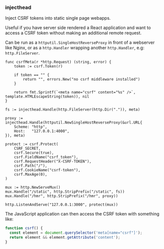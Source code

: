 ### injecthead

Inject CSRF tokens into static single page webapps.

Useful if you have server side rendered a React application and want to access a CSRF token without making an additional remote request.

Can be run as a `httputil.SingleHostReverseProxy` in front of a webserver like Nginx, or as a `http.Handler` wrapping another `http.Handler`, e.g: `http.FileServer`.

```golang
func csrfMeta(r *http.Request) (string, error) {
    token := csrf.Token(r)
    
    if token == "" {
        return "", errors.New("no csrf middleware installed")
    }
    
    return fmt.Sprintf(`<meta name="csrf" content="%s" />`, template.HTMLEscapeString(token)), nil
}

fs := injecthead.Handle(http.FileServer(http.Dir(".")), meta)

proxy := injecthead.Handle(httputil.NewSingleHostReverseProxy(&url.URL{
    Scheme: "http",
    Host:   "127.0.0.1:4000",
}), meta)

protect := csrf.Protect(
    CSRF_SECRET,
    csrf.Secure(true),
    csrf.FieldName("csrf_token"),
    csrf.RequestHeader("X-CSRF-TOKEN"),
    csrf.Path("/"),
    csrf.CookieName("csrf-token"),
    csrf.MaxAge(0),
)

mux := http.NewServeMux()
mux.Handle("/static", http.StripPrefix("/static", fs))
mux.Handle("/hmr", http.StripPrefix("/hmr", proxy))

http.ListenAndServe("127.0.0.1:3000", protect(mux))
```

The JavaScript application can then access the CSRF token with something like:

```javascript
function csrf() {
  const element = document.querySelector('meta[name="csrf"]');
  return element && element.getAttribute('content');
}
```
